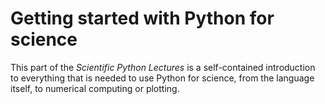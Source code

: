 # Getting started with Python for science

This part of the *Scientific Python Lectures* is a self-contained
introduction to everything that is needed to use Python for science,
from the language itself, to numerical computing or plotting.
